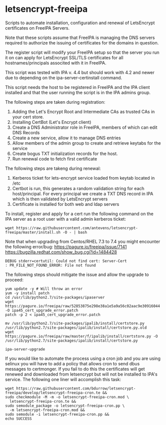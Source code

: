 # letsencrypt-freeipa
Scripts to automate installation, configuration and renewal of LetsEncrypt certificates on FreeIPA Servers.

Note that these scripts assume that FreeIPA is managing the DNS servers required to authorize the issuing of certificates for the domains in question.

The register script will modify your FreeIPA setup so that the server you run
it on can apply for LetsEncrypt SSL/TLS certificates for all hostnames/principals
associted with it in FreeIPA.

This script was tested with IPA v. 4.4 but should work with 4.2 and newer due
to depending on the ipa-server-certinstall command.

This script needs the host to be registered in FreeIPA and the IPA client
installed and that the user running the script is in the IPA admins group.

The following steps are taken during registration:

1. Adding the Let's Encrypt Root and Intermediate CAs as trusted CAs in your cert store.
2. Installing CertBot (Let's Encrypt client)
3. Create a DNS Administrator role in FreeIPA, members of which can edit DNS Records
4. Create a new service, allow it to manage DNS entries
5. Allow members of the admin group to create and retrieve keytabs for the service
6. Create bogus TXT initialization records for the host.
7. Run renewal code to fetch first certificate

The following steps are takeng during renewal:

1. Kerberos ticket for lets-encrypt service loaded from keytab located in /etc
2. Certbot is run, this generates a random validation string for each
   host/principal. For every principal we create a TXT DNS record in IPA which
   is then validated by LetsEncrypt servers
3. Certificate is installed for both web and ldap servers


To install, register and apply for a cert run the following command on the IPA
server as a root user with a valid admin kerberos ticket:

```
wget https://raw.githubusercontent.com/antevens/letsencrypt-freeipa/master/install.sh -O - | bash
```

Note that when upgrading from Centos/RHEL 7.3 to 7.4 you might encounter the
following error/bug:
https://pagure.io/freeipa/issue/7141
https://bugzilla.redhat.com/show_bug.cgi?id=1484428

```
DEBUG stderr=certutil: Could not find cert: Server-Cert
: PR_FILE_NOT_FOUND_ERROR: File not found
```

The following steps should mitigate the issue and allow the upgrade to proceed:
```
yum update -y # Will throw an error
yum -y install patch
cd /usr/lib/python2.7/site-packages/ipaserver
wget https://pagure.io/freeipa/raw/52853875e298e38a1e5a9a56c02aac9e30916044 -O ipa45_cert_upgrade_error.patch
patch -p 2 < ipa45_cert_upgrade_error.patch

mv /usr/lib/python2.7/site-packages/ipalib/install/certstore.py /usr/lib/python2.7/site-packages/ipalib/install/certstore.py.old
wget https://pagure.io/freeipa/raw/master/f/ipalib/install/certstore.py -O /usr/lib/python2.7/site-packages/ipalib/install/certstore.py

ipa-server-upgrade
```

If you would like to automate the process using a cron job and you are using selinux you will have to add a policy that allows cron to send dbus messages to certmonger.  If you fail to do this the certificates will get renewed and downloaded from letsencrypt but will not be installed to IPA's service.  The following one liner will accomplish this task:

```
wget https://raw.githubusercontent.com/bdurrow/letsencrypt-freeipa/develop/letsencrypt-freeipa-cron.te &&
sudo checkmodule -M -m -o letsencrypt-freeipa-cron.mod \
  letsencrypt-freeipa-cron.te &&
sudo semodule_package -o letsencrypt-freeipa-cron.pp \
  -m letsencrypt-freeipa-cron.mod &&
sudo semodule -i letsencrypt-freeipa-cron.pp &&
echo SUCCESS
```

